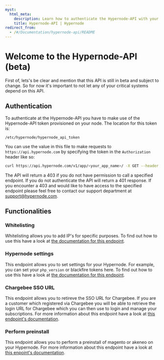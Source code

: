```yaml
---
myst:
  html_meta:
    description: Learn how to authenticate the Hypernode-API with your systems.
    title: Hypernode-API | Hypernode
redirect_from:
  - /#/Documentation/hypernode-api/README
---
```


# Welcome to the Hypernode-API (beta)

First of, lets's be clear and mention that this API is still in beta and subject to change. So for now it's important
to not let any of your critical systems depend on this API.

## Authentication

To authenticate at the Hypernode-API you have to make use of the Hypernode-API token provisioned on your node. The
location for this token is:

```
/etc/hypernode/hypernode_api_token
```

You can use the value in this file to make requests
to `https://api.hypernode.com` by specifying the token in the `Authorization` header like so:

```bash
curl https://api.hypernode.com/v1/app/<your_app_name>/ -X GET --header "Authorization: Token <your_hypernode_api_token>"
```

The API will return a 403 if you do not have permission to call a specified endpoint. If you do not authenticate the API
will return a 401 response. If you encounter a 403 and would like to have access to the specified endpoint please feel
free to contact our support department at support@hypernode.com.

## Functionalities

### Whitelisting

Whitelisting allows you to add IP's for specific purposes. To find out how to use this have a look at [the documentation for this endpoint](whitelisting.md).

### Hypernode settings

This endpoint allows you to set settings for your Hypernode. For example, you can set your `php_version` or blackfire
tokens here. To find out how to use this have a look at [the documentation for this endpoint](settings.md).

### Chargebee SSO URL

This endpoint allows you to retireve the SSO URL for Chargebee. If you are a customer which registered via Chargebee you
will be able to retrieve the login URL for Chargebee which you can then use to login and manage your subscriptions.
For more information about this endpoint have a look at [this endpoint's documentation](chargebee-sso.md).

### Perform preinstall

This endpoint allows you to perform a preinstall of magento or akeneo on your Hypernode. For more information about this endpoint have a look at [this enpoint's documentation](preinstall.md).

